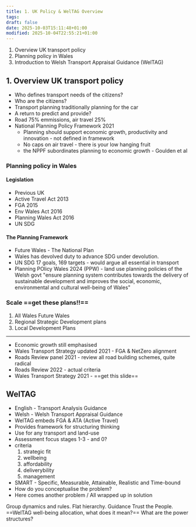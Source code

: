 ```yaml
---
title: 1. UK Policy & WelTAG Overview
tags:
draft: false
date: 2025-10-03T15:11:48+01:00
modified: 2025-10-04T22:55:21+01:00
---
```

1. Overview UK transport policy
2. Planning policy in Wales
3. Introduction to Welsh Transport Appraisal Guidance (WelTAG)
## 1. Overview UK transport policy
- Who defines transport needs of the citizens?
- Who are the citizens?
- Transport planning traditionally planning for the car
- A return to predict and provide?
- Road 75% emmissions, air travel 25%
- National Planning Policy Framework 2021
    - Planning should support economic growth, productivity and innovation - not defined in framework
	- No caps on air travel - there is your low hanging fruit
	- the NPPF subordinates planning to economic growth - Goulden et al
### Planning policy in Wales
#### Legislation
- Previous UK 
- Active Travel Act 2013
- FGA 2015
- Env Wales Act 2016
- Planning Wales Act 2016
- UN SDG
#### The Planning Framework
- Future Wales - The National Plan 
- Wales has devolved duty to advance SDG under devolution. 
- UN SDG 17 goals, 169 targets - would argue all essential in transport
- Planning POlicy Wales 2024 (PPW) - land use planning policies of the Welsh govt "ensure planning system contributes towards the delivery of sustainable development and improves the social, economic, environmental and cultural well-being of Wales"
### Scale ==get these plans!!==
1. All Wales Future Wales
2. Regional Strategic Development plans
3. Local Development Plans
---
- Economic growth still emphasised
- Wales Transport Strategy updated 2021 - FGA & NetZero alignment
- Roads Review panel 2021 - review all road building schemes, quite radical 
- Roads Review 2022 - actual criteria
- Wales Transport Strategy 2021 - ==get this slide==
## WelTAG
- English - Transport Analysis Guidance
- Welsh - Welsh Transport Appraisal Guidance 
- WelTAG embeds FGA & ATA (Active Travel)
- Provides framework for structuring thinking
- Use for any transport and land-use 
- Assessment focus stages 1-3 - and 0?
- criteria
	1. strategic fit
	2. wellbeing
	3. affordability
	4. deliverybility
	5. management
- SMART - Specific, Measurable, Attainable, Realistic and Time-bound
- How do you conceptualise the problem?
- Here comes another problem / All wrapped up in solution

Group dynamics and rules. Flat hierarchy. Guidance Trust the People. 
==WelTAG well-being allocation, what does it mean?== 
What are the power structures? 



